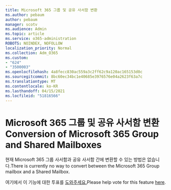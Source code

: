 ```yaml
---
title: Microsoft 365 그룹 및 공유 사서함 변환
ms.author: pebaum
author: pebaum
manager: scotv
ms.audience: Admin
ms.topic: article
ms.service: o365-administration
ROBOTS: NOINDEX, NOFOLLOW
localization_priority: Normal
ms.collection: Adm_O365
ms.custom:
- "624"
- "3500003"
ms.openlocfilehash: 4a8fecc830ac559a3c2ff62c9a120ac165153d0c
ms.sourcegitcommit: 8bc60ec34bc1e40685e3976576e04a2623f63a7c
ms.translationtype: MT
ms.contentlocale: ko-KR
ms.lasthandoff: 04/15/2021
ms.locfileid: "51816566"
---
```

# <a name="conversion-of-microsoft-365-group-and-shared-mailboxes"></a><span data-ttu-id="8c84b-102">Microsoft 365 그룹 및 공유 사서함 변환</span><span class="sxs-lookup"><span data-stu-id="8c84b-102">Conversion of Microsoft 365 Group and Shared Mailboxes</span></span>

<span data-ttu-id="8c84b-103">현재 Microsoft 365 그룹 사서함과 공유 사서함 간에 변환할 수 있는 방법은 없습니다.</span><span class="sxs-lookup"><span data-stu-id="8c84b-103">There is currently no way to convert between the Microsoft 365 Group mailbox and a Shared Mailbox.</span></span>

<span data-ttu-id="8c84b-104">여기에서 이 기능에 대한 투표를 [도와주세요.](https://aka.ms/M365GroupToShared)</span><span class="sxs-lookup"><span data-stu-id="8c84b-104">Please help vote for this feature [here](https://aka.ms/M365GroupToShared).</span></span>
